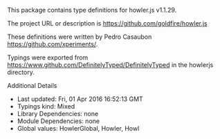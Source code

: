 This package contains type definitions for howler.js v1.1.29.

The project URL or description is https://github.com/goldfire/howler.js

These definitions were written by Pedro Casaubon <https://github.com/xperiments/>.

Typings were exported from https://www.github.com/DefinitelyTyped/DefinitelyTyped in the howlerjs directory.

Additional Details
 * Last updated: Fri, 01 Apr 2016 16:52:13 GMT
 * Typings kind: Mixed
 * Library Dependencies: none
 * Module Dependencies: none
 * Global values: HowlerGlobal, Howler, Howl
